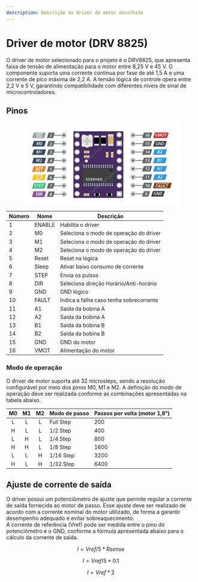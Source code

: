 ```yaml
---
description: Descrição do driver de motor escolhido
---
```


# Driver de motor (DRV 8825)

O driver de motor selecionado para o projeto é o DRV8825, que apresenta faixa de tensão de alimentação para o motor entre 8,25 V e 45 V. O componente suporta uma corrente contínua por fase de até 1,5 A e uma corrente de pico máxima de 2,2 A. A tensão lógica de controle opera entre 2,2 V e 5 V, garantindo compatibilidade com diferentes níveis de sinal de microcontroladores.

## Pinos

<figure><img src="../.gitbook/assets/{79DCC972-2BB1-47D4-9A2A-EDBB2225EFC4}.png" alt=""><figcaption></figcaption></figure>

| Número | Nome   | Descrição                               |
| ------ | ------ | --------------------------------------- |
| 1      | ENABLE | Habilita o driver                       |
| 2      | M0     | Seleciona o modo de operação do driver  |
| 3      | M1     | Seleciona o modo de operação do driver  |
| 4      | M2     | Seleciona o modo de operação do driver  |
| 5      | Reset  | Reset na lógica                         |
| 6      | Sleep  | Ativar baixo consumo de corrente        |
| 7      | STEP   | Envia os pulsos                         |
| 8      | DIR    | Seleciona direção Horário/Anti-horário  |
| 9      | GND    | GND lógico                              |
| 10     | FAULT  | Indica a falha caso tenha sobrecorrente |
| 11     | A1     | Saída da bobina A                       |
| 12     | A2     | Saída da bobina A                       |
| 13     | B1     | Saída da bobina B                       |
| 14     | B2     | Saída da bobina B                       |
| 15     | GND    | GND do motor                            |
| 16     | VMOT   | Alimentação do motor                    |

### Modo de operação

O driver de motor suporta até 32 microsteps, sendo a resolução configurável por meio dos pinos M0, M1 e M2. A definição do modo de operação deve ser realizada conforme as combinações apresentadas na tabela abaixo.

|  M0 |  M1 |  M2 | Modo de passo | Passos por volta (motor 1,8°) |
| :-: | :-: | :-: | ------------- | ----------------------------- |
|  L  |  L  |  L  | Full Step     | 200                           |
|  H  |  L  |  L  | 1/2 Step      | 400                           |
|  L  |  H  |  L  | 1/4 Step      | 800                           |
|  H  |  H  |  L  | 1/8 Step      | 1600                          |
|  L  |  L  |  H  | 1/16 Step     | 3200                          |
|  H  |  L  |  H  | 1/32 Step     | 6400                          |

## Ajuste de corrente de saída

O driver possui um potenciômetro de ajuste que permite regular a corrente de saída fornecida ao motor de passo. Esse ajuste deve ser realizado de acordo com a corrente nominal do motor utilizado, de forma a garantir desempenho adequado e evitar sobreaquecimento.\
A corrente de referência (Vref) pode ser medida entre o pino do potenciômetro e o GND, conforme a fórmula apresentada abaixo para o cálculo da corrente de saída.

$$
I = Vref/5*Rsense
$$

$$
I = Vref/5*0.1
$$

$$
I = Vref*2
$$
